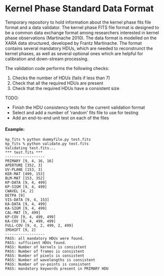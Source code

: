 # Kernel Phase Standard Data Format
Temporary repository to hold information about the kernel phase fits file format and a data validator. The kernel phase FITS file format is designed to be a common data exchange format among researchers interested in kernel phase observations (Martinache 2010). The data format is modelled on the XARA data structured, developed by Frantz Martinache. The format contains several mandatory HDUs, which are needed to reconstrunct the kernel phases, as well as several optional ones which are helpful for calibration and down-stream processing.

The validation code performs the following checks:
1. Checks the number of HDUs (fails if less than 7)
2. Check that all the required HDUs are present 
3. Check that the required HDUs have a consistent size 

TODO: 
- Finish the HDU consistency tests for the current validation format 
- Select and add a number of 'random' fits file to use for testing
- Add an end-to-end unit test on each of the files

#### Example:
```
kp_fits % python dummyfile.py test.fits
kp_fits % python validate.py test.fits 
Validating test.fits...
*** test.fits ***
------------------
PRIMARY [9, 4, 16, 16]
APERTURE [352, 3]
UV-PLANE [153, 3]
KER-MAT [499, 153]
BLM-MAT [153, 352]
KP-DATA [9, 4, 499]
KP-SIGM [9, 4, 499]
CWAVEL [4, 2]
DETPA [9]
VIS-DATA [9, 4, 153]
KA-DATA [9, 4, 499]
KA-SIGM [9, 4, 499]
CAL-MAT [5, 499]
KP-COV [9, 4, 499, 499]
KA-COV [9, 4, 499, 499]
FULL-COV [9, 4, 2, 499, 2, 499]
IMSHIFT [9, 2]
------------------
PASS: all mandatory HDUs were found.
PASS: sufficient HDUs found.
PASS: Number of kernels is consistent
PASS: Number of frames is consistent
PASS: Number of pixels is consistent
PASS: Number of wavelengths is consistent
PASS: Number of uv-points is consistent
PASS: mandatory keywords present in PRIMARY HDU
```
